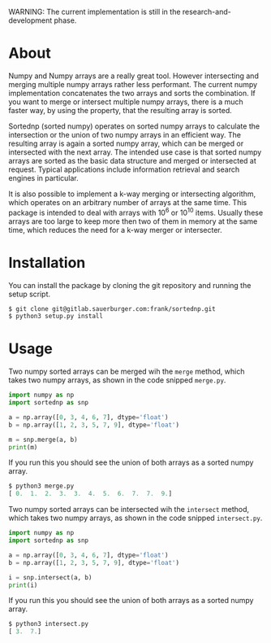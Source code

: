 WARNING: The current implementation is still in the research-and-development
phase.

# About
Numpy and Numpy arrays are a really great tool. However intersecting and
merging multiple numpy arrays rather less performant. The current numpy
implementation concatenates the two arrays and sorts the combination. If you
want to merge or intersect multiple numpy arrays, there is a much faster way,
by using the property, that the resulting array is sorted.

Sortednp (sorted numpy) operates on sorted numpy arrays to calculate the
intersection or the union of two numpy arrays in an efficient way. The
resulting array is again a sorted numpy array, which can be merged or
intersected with the next array. The intended use case is that sorted numpy
arrays are sorted as the basic data structure and merged or intersected at
request. Typical applications include information retrieval and search engines
in particular.

It is also possible to implement a k-way merging or intersecting algorithm,
which operates on an arbitrary number of arrays at the same time. This package
is intended to deal with arrays with $`10^6`$ or $`10^10`$ items. Usually these
arrays are too large to keep more then two of them in memory at the same
time, which reduces the need for a k-way merger or intersecter.

# Installation

You can install the package by cloning the git repository and running the
setup script.

<!-- console
$ git clone https://gitlab.sauerburger.com/frank/sortednp.git sortednp
$ cd sortednp && python3 setup.py install
-->

```bash
$ git clone git@gitlab.sauerburger.com:frank/sortednp.git
$ python3 setup.py install
```

# Usage

Two numpy sorted arrays can be merged wih the `merge` method, which takes two
numpy arrays, as shown in the code snipped `merge.py`.

<!-- write merge.py -->
```python
import numpy as np
import sortednp as snp

a = np.array([0, 3, 4, 6, 7], dtype='float')
b = np.array([1, 2, 3, 5, 7, 9], dtype='float')

m = snp.merge(a, b)
print(m)
```

If you run this you should see the union of both arrays as a sorted numpy
array.
<!-- console_output -->
```python
$ python3 merge.py
[ 0.  1.  2.  3.  3.  4.  5.  6.  7.  7.  9.]
```

Two numpy sorted arrays can be intersected wih the `intersect` method, which takes two
numpy arrays, as shown in the code snipped `intersect.py`.

<!-- write intersect.py -->
```python
import numpy as np
import sortednp as snp

a = np.array([0, 3, 4, 6, 7], dtype='float')
b = np.array([1, 2, 3, 5, 7, 9], dtype='float')

i = snp.intersect(a, b)
print(i)
```

If you run this you should see the union of both arrays as a sorted numpy
array.
<!-- console_output -->
```python
$ python3 intersect.py
[ 3.  7.]
```
